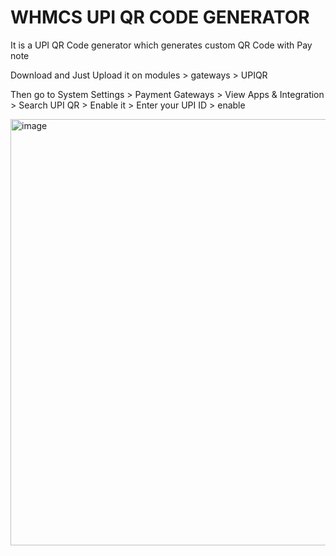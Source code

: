 # WHMCS UPI QR CODE GENERATOR
It is a UPI QR Code generator which generates custom QR Code with Pay note

Download and Just Upload it on modules > gateways > UPIQR

Then go to System Settings > Payment Gateways > View Apps & Integration > Search UPI QR > Enable it > Enter your UPI ID > enable

<img width="608" height="682" alt="image" src="https://github.com/user-attachments/assets/4f09d973-8e05-4984-84b7-70ce0f3771b1" />
